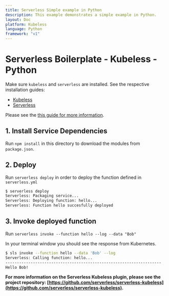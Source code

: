 ```yaml
---
title: Serverless Simple example in Python
description: This example demonstrates a simple example in Python.
layout: Doc
platform: Kubeless
language: Python
framework: "v1"
---
```

# Serverless Boilerplate - Kubeless - Python

Make sure `kubeless` and `serverless` are installed. See the respective installation guides:
* [Kubeless](https://github.com/kubeless/kubeless/blob/master/README.md#usage)
* [Serverless](https://github.com/serverless/serverless#quick-start)

Please see the [this guide for more information](https://github.com/serverless/serverless-kubeless/blob/master/README.md).

## 1. Install Service Dependencies
Run `npm install` in this directory to download the modules from `package.json`.

## 2. Deploy
Run `serverless deploy` in order to deploy the function defined in `serverless.yml`

```bash
$ serverless deploy
Serverless: Packaging service...
Serverless: Deploying function: hello...
Serverless: Function hello succesfully deployed
```

## 3. Invoke deployed function
Run `serverless invoke --function hello --log --data "Bob"`

In your terminal window you should see the response from Kubernetes.

```bash
$ sls invoke --function hello --data 'Bob' --log
Serverless: Calling function: hello...
--------------------------------------------------------------------
Hello Bob!
```

**For more information on the Serverless Kubeless plugin, please see the project repository: [https://github.com/serverless/serverless-kubeless](https://github.com/serverless/serverless-kubeless).**
